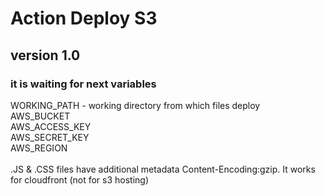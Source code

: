 # Action Deploy S3
## version 1.0

### it is waiting for next variables <br>
WORKING_PATH - working directory from which files deploy <br>
AWS_BUCKET <br>
AWS_ACCESS_KEY <br>
AWS_SECRET_KEY <br>
AWS_REGION <br>
<br>
.JS & .CSS files have additional metadata Content-Encoding:gzip. It works for cloudfront (not for s3 hosting)

